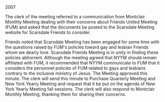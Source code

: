 2007

The clerk of the meeting referred to a communication from Montclair Monthly Meeting dealing with their concerns about Friends United Meeting (FUM) and asked that the documents be posted to the Scarsdale Meeting website for Scarsdale Friends to consider.

Friends noted that Scarsdale Meeting has been engaged for some time with the questions raised by FUM's policies toward gay and lesbian Friends whom we dearly love. Scarsdale Friends Meeting is in unity in finding these policies abhorrent. Although the meeting agreed that NYYM should remain affiliated with FUM, it recommended that NYYM communicate to FUM that it considers the personnel policies of FUM related to gays and lesbians contrary to the inclusive ministry of Jesus. The Meeting approved this minute. The clerk will send this minute to Purchase Quarterly Meeting and New York Yearly Meeting and request that it be put on the agenda of New York Yearly Meeting fall sessions. The clerk will also respond to Montclair Monthly Meeting, thanking them for sharing their concerns.
